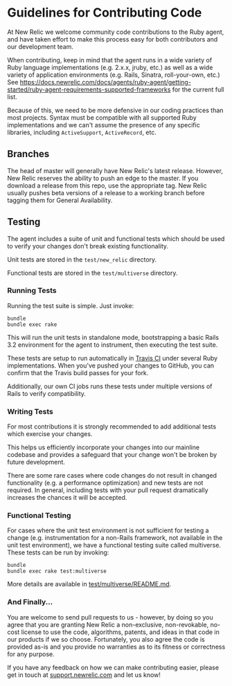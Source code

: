 # Guidelines for Contributing Code

At New Relic we welcome community code contributions to the Ruby agent, and have
taken effort to make this process easy for both contributors and our development
team.

When contributing, keep in mind that the agent runs in a wide variety of Ruby
language implementations (e.g. 2.x.x, jruby, etc.) as well as a wide variety of
application environments (e.g. Rails, Sinatra, roll-your-own, etc.) See
https://docs.newrelic.com/docs/agents/ruby-agent/getting-started/ruby-agent-requirements-supported-frameworks
for the current full list.

Because of this, we need to be more defensive in our coding practices than most
projects. Syntax must be compatible with all supported Ruby implementations and
we can't assume the presence of any specific libraries, including `ActiveSupport`,
`ActiveRecord`, etc.

## Branches

The head of master will generally have New Relic's latest release. However,
New Relic reserves the ability to push an edge to the master. If you download a
release from this repo, use the appropriate tag. New Relic usually pushes beta
versions of a release to a working branch before tagging them for General
Availability.

## Testing

The agent includes a suite of unit and functional tests which should be used to
verify your changes don't break existing functionality.

Unit tests are stored in the `test/new_relic` directory.

Functional tests are stored in the `test/multiverse` directory.

### Running Tests

Running the test suite is simple.  Just invoke:

    bundle
    bundle exec rake

This will run the unit tests in standalone mode, bootstrapping a basic Rails
3.2 environment for the agent to instrument, then executing the test suite.

These tests are setup to run automatically in
[Travis CI](https://travis-ci.org/newrelic/rpm) under several Ruby implementations.
When you've pushed your changes to GitHub, you can confirm that the Travis
build passes for your fork.

Additionally, our own CI jobs runs these tests under multiple versions of Rails
to verify compatibility.

### Writing Tests

For most contributions it is strongly recommended to add additional tests which
exercise your changes.

This helps us efficiently incorporate your changes into our mainline codebase
and provides a safeguard that your change won't be broken by future development.

There are some rare cases where code changes do not result in changed
functionality (e.g. a performance optimization) and new tests are not required.
In general, including tests with your pull request dramatically increases the
chances it will be accepted.

### Functional Testing

For cases where the unit test environment is not sufficient for testing a
change (e.g. instrumentation for a non-Rails framework, not available in the
unit test environment), we have a functional testing suite called multiverse.
These tests can be run by invoking:

    bundle
    bundle exec rake test:multiverse

More details are available in
[test/multiverse/README.md](https://github.com/newrelic/rpm/blob/master/test/multiverse/README.md).

### And Finally...

You are welcome to send pull requests to us - however, by doing so you agree
that you are granting New Relic a non-exclusive, non-revokable, no-cost license
to use the code, algorithms, patents, and ideas in that code in our products if
we so choose. Fortunately, you also agree the code is provided as-is and you provide no
warranties as to its fitness or correctness for any purpose.

If you have any feedback on how we can make contributing easier, please get in
touch at [support.newrelic.com](http://support.newrelic.com) and let us know!
